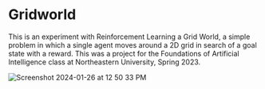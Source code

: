 # Gridworld
This is an experiment with Reinforcement Learning a Grid World, a simple problem in which a single agent moves around a 2D grid in search of a goal state with a reward.
This was a project for the Foundations of Artificial Intelligence class at Northeastern University, Spring 2023.

![Screenshot 2024-01-26 at 12 50 33 PM](https://github.com/alexamirejibi/Gridworld/assets/46774716/1aafdecc-51fe-47a3-ba18-4811c5241440)
